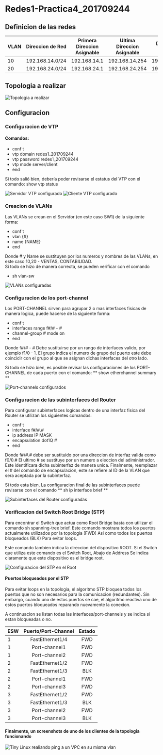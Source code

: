 # Redes1-Practica4_201709244

## Definicion de las redes

| VLAN | Direccion de Red | Primera Direccion Asignable | Ultima Direccion Asignable | Direccion de Broadcast |
| ------------- |:-------------:|:-------------:|:-------------:|:-------------:| 
| 10 | 192.168.14.0/24 | 192.168.14.1 | 192.168.14.254 | 192.168.14.255 |
| 20 | 192.168.24.0/24 | 192.168.24.1 | 192.168.24.254 | 192.168.24.255 |

<h2>Topologia a realizar</h2>

![Topologia a realizar](screens/practica-4-topologia.png)

## Configuracion

### Configuracion de VTP

#### Comandos:

- conf t
- vtp domain redes1_201709244
- vtp password redes1_201709244
- vtp mode server/client
- end

Si todo salió bien, debería poder revisarse el estatus 
del VTP con el comando: show vtp status

![Servidor VTP configurado](screens/practica-4-vtp.png) 
![Cliente VTP configurado](screens/practica-4-vtp-client.png) 

### Creacion de VLANs 

Las VLANs se crean en el Servidor (en este caso SW1) de la siguiente forma:

- conf t
- vlan {#}
- name {NAME}
- end

Donde # y Name se sustituyen por los numeros y nombres de las VLANs,
en este caso 10,20 - VENTAS, CONTABILIDAD. <br>
Si todo se hizo de manera correcta, se pueden verificar con el comando
- sh vlan-sw

![VLANs configuradas](screens/practica-4-vlans.png) 

### Configuracion de los port-channel

Los PORT-CHANNEL sirven para agrupar 2 o mas interfaces fisicas de
manera logica, puede hacerse de la siguiente forma:

- conf t
- interfaces range f#/# - #
- channel-group # mode on
- end

Donde f#/# - # Debe sustituirse por un rango de interfaces valido, 
por ejemplo f1/0 - 1. El grupo indica el numero de grupo del puerto
este debe coincidir con el grupo al que se asignan dichas interfaces
del otro lado.

Si todo se hizo bien, es posible revisar las configuraciones de los 
PORT-CHANNEL de cada puerto con el comando: ** show etherchannel summary ** 

![Port-channels configurados](screens/practica-4-port-channels.png) 

### Configuracion de las subinterfaces del Router 

Para configurar subinterfaces logicas dentro de una interfaz fisica del 
Router se utilizan los siguientes comandos:

- conf t 
- interface f#/#.#
- ip address IP MASK 
- encapsulation dot1Q #
- end

Donde f#/#.# debe ser sustituido por una direccion de interfaz
valida como f0/0.# El ultimo # se sustituye por un numero a eleccion
del adiministrador. Este identificara dicha subinterfaz de manera unica.
Finalmente, reemplazar el # del comando de encapsulacion, este se refiere
al ID de la VLAN que sera aceptada por la subinterfaz.

Si todo esta bien, La configuracion final de las subinterfaces 
puede revisarse con el comando ** sh ip interface brief **

![Subinterfaces del Router configuradas](screens/practica-4-subinterfaces.png) 


### Verificacion del Switch Root Bridge (STP)

Para encontrar el Switch que actua como Root Bridge basta con 
utilizar el comando sh spanning-tree brief. Este 
comando mostrara todos los puertos actualmente utilizados por la topologia
(FWD) Asi como todos los puertos bloqueados (BLK) Para evitar loops.

Este comando tambien indica la direccion del dispositivo ROOT. Si el 
Switch que utiliza este comando es el Switch Root, Abajo de Address
Se indica claramente que este dispositivo es el bridge root.

![Configuracion del STP en el Root](screens/practica-4-root.png) 


#### Puertos bloqueados por el STP

Para evitar loops en la topologia, el algoritmo STP bloquea todos los 
puertos que no son necesarios para la comunicacion (redundantes).
Sin embargo, cuando uno de estos puertos se cae,
el algoritmo reactiva uno de estos
puertos bloqueados reparando nuevamente la conexion. 

A continuacion se listan todas las interfaces/port-channels 
y se indica si estan bloqueadas o no.


| ESW | Puerto/Port-Channel | Estado |
| --- |:-------------------:|:------:|
| 1   | FastEthernet1/4     | FWD    | 
| 1   | Port-channel1       | FWD    | 
| 1   | Port-channel2       | FWD    | 
| 2   | FastEthernet1/2     | FWD    | 
| 2   | FastEthernet1/3     | BLK    | 
| 2   | Port-channel1       | FWD    | 
| 2   | Port-channel3       | FWD    | 
| 3   | FastEthernet1/2     | FWD    | 
| 3   | FastEthernet1/3     | BLK    | 
| 3   | Port-channel2       | FWD    | 
| 3   | Port-channel3       | BLK    | 

#### Finalmente, un screenshots de uno de los clientes de la topologia funcionando

![Tiny Linux realiando ping a un VPC en su misma vlan](screens/practica-4-ping.png) 
